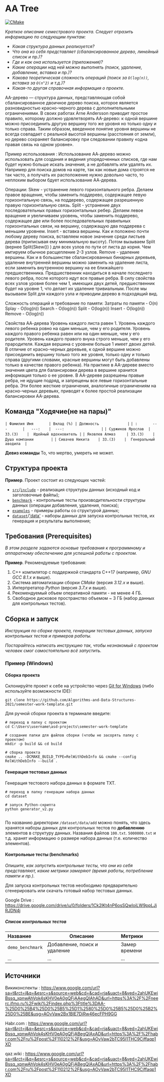 # AA Tree

[![CMake](https://github.com/Algorithms-and-Data-Structures-2021/semester-work-AA-Trees-by-DjangoGirls/actions/workflows/cmake.yml/badge.svg?branch=main)](https://github.com/Algorithms-and-Data-Structures-2021/semester-work-AA-Trees-by-DjangoGirls/actions/workflows/cmake.yml)

_Краткое описание семестрового проекта. Следует отразить информацию по следующим пунктам:_

- _Какая структура данных реализуется?_
- _Что она из себя представляет (сбалансированное дерево, линейный список и пр.)?_
- _Где и как она используется (приложения)?_
- _Какие операции над ней можно выполнять (поиск, удаление, добавление, вставка и пр.)?_
- _Какова теоретическая сложность операций (поиск за `O(log(n))`, вставка за `O(n^2)` и т.д.)?_
- _Какая-то другая справочная информация о проекте._

АA-дерево — структура данных, представляющая собой сбалансированное двоичное дерево поиска, которое является разновидностью красно-черного дерева с дополнительными ограничениями.
В своих работах Arne Andersson приводит простое правило, которому должно удовлетворять AA-дерево: к одной вершине можно присоединить другую вершину того же уровня но только одну и только справа.
Таким образом, введенное понятие уровня вершины не всегда совпадает с реальной высотой вершины (расстояния от земли), но дерево сохраняет балансировку при следовании правилу «одна правая связь на одном уровне».

Пример использования :
Использование
АА-дерево можно использовать для создания и ведения упорядоченных списков, где нам будет нужно больше искать значения, а не добавлять или удалять их.
Например для поиска домов на карте, так как новые дома строятся не так часто, а получать их расположение нужно довольно часто, то неплохим выбором бдует использование АА-дерева.

Операции:
Skew - устранение левого горизонтального ребра. Делаем правое вращение, чтобы заменить поддерево, содержащее левую горизонтальную связь, на поддерево, содержащее разрешенную правую горизонтальную связь.
Split - устранение двух последовательных правых горизонтальных ребер. Делаем левое вращение и увеличиваем уровень, чтобы заменить поддерево, содержащее две или более последовательных правильных горизонтальных связи, на вершину, содержащую два поддерева с меньшим уровнем.
Insert - вставка вершины. Как и положено почти любому дереву поиска, вставляем новое значение среди листьев дерева (приписывая ему минимальную высоту). Потом вызываем Split (вернее Split(Skew()) ) для всех узлов по пути от листа до корня. Чем имтируем обычное расщепление 2-3 узлов.
Remove - удаление вершины. Как и в большинстве сбалансированных бинарных деревьев, удаление внутренней вершины можно заменить на удаление листа, если заменить внутреннюю вершину на ее ближайшего предшественника. Предшественник находиться в начале последнего левого ребра, после которого идут все правые ребра. В силу свойства всех узлов уровня более чем 1, имеющих двух детей, предшественник будет на уровне 1, что делает их удаление тривиальным. После мы вызываем Split для каждого узла и приводим дерево в подходящий вид.

Сложность операций и требование по памяти: Затраты по памяти - O(n) Splay - O(log(n)) Search - O(log(n)) Split - O(log(n)) Insert - O(log(n)) Remove - O(log(n))


Свойства АА-дерева
Уровень каждого листа равен 1.
Уровень каждого левого ребенка ровно на один меньше, чем у его родителя.
Уровень каждого правого ребенка равен или на один меньше, чем у его родителя.
Уровень каждого правого внука строго меньше, чем у его прародителя.
Каждая вершина с уровнем больше 1 имеет двоих детей.
В отличие от красно-черных деревьев, к одной вершине можно присоединить вершину только того же уровня, только одну и только справа (другими словами, красные вершины могут быть добавлены только в качестве правого ребенка).
На практике в AA-дереве вместо значения цвета для балансировки дерева в вершине хранится информация только о ее уровне.
В AA-дереве разрешены правые ребра, не идущие подряд, и запрещены все левые горизонтальные ребра. Эти более жесткие ограничения, аналогичные ограничениям на красно-черных деревьях, приводят к более простой реализации балансировки AA-дерева.


## Команда "Ходячие(не на пары)"


`| Фамилия Имя       | Вклад (%) | Должность             |`
`| :       ---       |   ---:    |  ---:                 |`
`| Cуржиков Ярослав  | 33.(3)    |  Идейный вдохновитель |`
`| Яковлев Алмаз     | 33.(3)    |  Душа компании        |`
`| Сивачев Никита    | 33.(3)    |  Генеральный аводила  |`


**Девиз команды**
То, что мертво, умереть не может.

## Структура проекта

**Пример**. Проект состоит из следующих частей:

- [`src`](src)/[`include`](include) - реализация структуры данных (исходный код и заголовочные файлы);
- [`benchmark`](benchmark) - контрольные тесты производительности структуры данных (операции добавления, удаления,
  поиска);
- [`examples`](examples) - примеры работы со структурой данных;
- [`dataset`](dataset)/['data'](data) - наборы данных для запуска контрольных тестов, их генерация и результаты выполнения;

## Требования (Prerequisites)

_В этом разделе задаются основые требования к программному и аппаратному обеспечению для успешной работы с проектом._

**Пример**. Рекомендуемые требования:

1. С++ компилятор c поддержкой стандарта C++17 (например, _GNU GCC 8.1.x_ и выше).
2. Система автоматизации сборки _CMake_ (версия _3.12.x_ и выше).
3. Интерпретатор _Python_ (версия _3.7.x_ и выше).
4. Рекомендуемый объем оперативной памяти - не менее 4 ГБ.
5. Свободное дисковое пространство объемом ~ 3 ГБ (набор данных для контрольных тестов).

## Сборка и запуск

_Инструкция по сборке проекта, генерации тестовых данных, запуска контрольных тестов и примеров работы._

_Постарайтесь написать инструкцию так, чтобы незнакомый с проектом человек смог самостоятельно всё запустить._

### Пример (Windows)

#### Сборка проекта

Склонируйте проект к себе на устройство через [Git for Windows](https://gitforwindows.org/) (либо используйте
возможности IDE):

```shell
git clone https://github.com/Algorithms-and-Data-Structures-2021/semester-work-template.git
```

Для ручной сборки проекта в терминале введите:

```shell
# переход в папку с проектом
cd C:\Users\username\asd-projects\semester-work-template

# создание папки для файлов сборки (чтобы не засорять папку с проектом) 
mkdir -p build && cd build 

# сборка проекта
cmake .. -DCMAKE_BUILD_TYPE=RelWithDebInfo && cmake --config RelWithDebInfo --build . 
```

#### Генерация тестовых данных


Генерация тестового набора данных в
формате TXT.

```shell
# переход в папку генерации набора данных
cd dataset

# запуск Python-скрипта
python generator_v2.py


```

По названию директории `/dataset/data/add` можно понять, что здесь хранятся наборы данных для контрольных тестов по
**добавлению** элементов в структуру данных. Названия файлов `100.txt`. `5000000.txt` и т.д. хранят информацию о размере набора данных (т.е. количество элементов). 

#### Контрольные тесты (benchmarks)

_Опишите, как запустить контрольные тесты, что они из себя представляют, какие метрики замеряют (время работы,
потребление памяти и пр.)._

Для запуска контрольных тестов необходимо предварительно сгенерировать или скачать готовый набор тестовых данных.

Google Drive : https://drive.google.com/drive/u/0/folders/1Ck2lKt4nP6osSQwloiLW9ppLJjRJDN4j

##### Список контрольных тестов

| Название                  | Описание                                | Метрики         |
| :---                      | ---                                     | :---            |
| `demo_benchmark`          | Добавление, поиск и удаление            | Замер времени
| ...                       | ...                                     | ...             |


## Источники

Викиконспекты : https://www.google.com/url?sa=t&rct=j&q=&esrc=s&source=web&cd=&cad=rja&uact=8&ved=2ahUKEwiBssq_xpnwAhVok4sKHV0eA0gQFjAAegQIAhAD&url=https%3A%2F%2Fneerc.ifmo.ru%2Fwiki%2Findex.php%3Ftitle%3DAA-%25D0%25B4%25D0%25B5%25D1%2580%25D0%25B5%25D0%25B2%25D0%25BE&usg=AOvVaw2Bx1BlE7DiRw46ecFPH9GG 

Habr.com : https://www.google.com/url?sa=t&rct=j&q=&esrc=s&source=web&cd=&cad=rja&uact=8&ved=2ahUKEwiBssq_xpnwAhVok4sKHV0eA0gQFjABegQIAxAD&url=https%3A%2F%2Fhabr.com%2Fru%2Fpost%2F110212%2F&usg=AOvVaw2bTC95l1THC9Cjffaqp1XD

qaz.wiki : https://www.google.com/url?sa=t&rct=j&q=&esrc=s&source=web&cd=&cad=rja&uact=8&ved=2ahUKEwiBssq_xpnwAhVok4sKHV0eA0gQFjABegQIAxAD&url=https%3A%2F%2Fhabr.com%2Fru%2Fpost%2F110212%2F&usg=AOvVaw2bTC95l1THC9Cjffaqp1XD